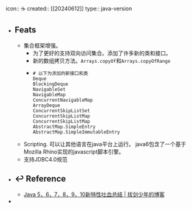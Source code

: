 icon:: ☕
created:: [[20240612]]
type:: java-version

- ## Feats
  - 集合框架增强。
    - 为了更好的支持双向访问集合。添加了许多新的类和接口。
    - 新的数组拷贝方法。`Arrays.copyOf`和`Arrays.copyOfRange`
    - ```shell
      # 以下为添加的新接口和类
      Deque
      BlockingDeque
      NavigableSet
      NavigableMap
      ConcurrentNavigableMap
      ArrayDeque
      ConcurrentSkipListSet
      ConcurrentSkipListMap
      ConcurrentSkipListMap
      AbstractMap.SimpleEntry
      AbstractMap.SimpleImmutableEntry
      ```
  - Scripting. 可以让其他语言在java平台上运行。 java6包含了一个基于Mozilla Rhino实现的javascript脚本引擎。
  - 支持JDBC4.0规范
- ## ↩ Reference
  - [Java 5，6，7，8，9，10新特性吐血总结 | 拔剑少年的博客](https://it18monkey.github.io/2018/08/05/Java%E6%96%B0%E7%89%B9%E6%80%A7%E6%80%BB%E7%BB%93/)
-